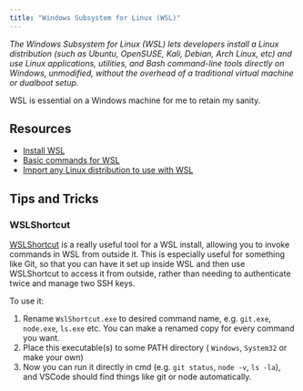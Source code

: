 ```yaml
---
title: "Windows Subsystem for Linux (WSL)"
---
```


*The Windows Subsystem for Linux (WSL) lets developers install a Linux distribution (such as Ubuntu, OpenSUSE, Kali, Debian, Arch Linux, etc) and use Linux applications, utilities, and Bash command-line tools directly on Windows, unmodified, without the overhead of a traditional virtual machine or dualboot setup.*

WSL is essential on a Windows machine for me to retain my sanity.

## Resources

- [Install WSL](https://learn.microsoft.com/en-us/windows/wsl/install)
- [Basic commands for WSL](https://learn.microsoft.com/en-us/windows/wsl/basic-commands)
- [Import any Linux distribution to use with WSL](https://learn.microsoft.com/en-us/windows/wsl/use-custom-distro)

## Tips and Tricks

### WSLShortcut

[WSLShortcut](https://github.com/HanabishiRecca/WslShortcut) is a really useful tool for a WSL install, allowing you to invoke commands in WSL from outside it. This is especially useful for something like Git, so that you can have it set up inside WSL and then use WSLShortcut to access it from outside, rather than needing to authenticate twice and manage two SSH keys.

To use it:
1. Rename `WslShortcut.exe` to desired command name, e.g. `git.exe`, `node.exe`, `ls.exe` etc. You can make a renamed copy for every command you want.
2. Place this executable(s) to some PATH directory ( `Windows`, `System32` or make your own)
3. Now you can run it directly in cmd (e.g. `git status`, `node -v`, `ls -la`), and VSCode should find things like git or node automatically.